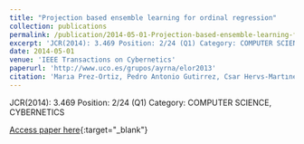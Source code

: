 ```yaml
---
title: "Projection based ensemble learning for ordinal regression"
collection: publications
permalink: /publication/2014-05-01-Projection-based-ensemble-learning-for-ordinal-regression
excerpt: 'JCR(2014): 3.469 Position: 2/24 (Q1) Category: COMPUTER SCIENCE, CYBERNETICS'
date: 2014-05-01
venue: 'IEEE Transactions on Cybernetics'
paperurl: 'http://www.uco.es/grupos/ayrna/elor2013'
citation: 'Marıa Prez-Ortiz, Pedro Antonio Gutirrez, Csar Hervs-Martınez, &quot;Projection based ensemble learning for ordinal regression.&quot; IEEE Transactions on Cybernetics, Vol. 44(5), 2014, pp.681--694.'
---
```

JCR(2014): 3.469 Position: 2/24 (Q1) Category: COMPUTER SCIENCE, CYBERNETICS

[Access paper here](http://www.uco.es/grupos/ayrna/elor2013){:target="_blank"}

